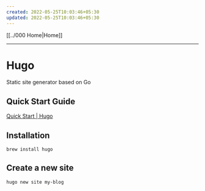 ```yaml
---
created: 2022-05-25T10:03:46+05:30
updated: 2022-05-25T10:03:46+05:30
---
```

[[../000 Home|Home]]

---
# Hugo
Static site generator based on Go
## Quick Start Guide
[Quick Start | Hugo](https://gohugo.io/getting-started/quick-start/)

## Installation
```
brew install hugo
```

## Create a new site
```
hugo new site my-blog
```